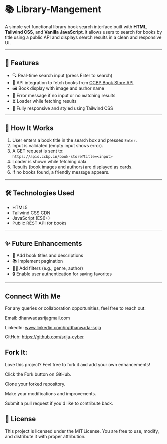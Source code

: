 # 📚 Library-Mangement

A simple yet functional library book search interface built with **HTML**, **Tailwind CSS**, and **Vanilla JavaScript**. It allows users to search for books by title using a public API and displays search results in a clean and responsive UI.

---

## 🚀 Features

- 🔍 Real-time search input (press Enter to search)
- 📡 API integration to fetch books from [CCBP Book Store API](https://apis.ccbp.in/book-store)
- 🖼️ Book display with image and author name
- 💬 Error message if no input or no matching results
- ⏳ Loader while fetching results
- 🎨 Fully responsive and styled using Tailwind CSS

---


## 🔧 How It Works

1. User enters a book title in the search box and presses `Enter`.
2. Input is validated (empty input shows error).
3. A GET request is sent to:  
   `https://apis.ccbp.in/book-store?title=<input>`
4. Loader is shown while fetching data.
5. Results (book images and authors) are displayed as cards.
6. If no books found, a friendly message appears.


---

## 🛠️ Technologies Used

- HTML5
- Tailwind CSS CDN
- JavaScript (ES6+)
- Public REST API for books

---

## ✨ Future Enhancements

- 📖 Add book titles and descriptions
- 📚 Implement pagination
- 🕵️‍♂️ Add filters (e.g., genre, author)
- 🔒 Enable user authentication for saving favorites

---

## Connect With Me

For any queries or collaboration opportunities, feel free to reach out:

Email: dhanwadasrijagmail.com

LinkedIn: www.linkedin.com/in/dhanwada-srija

GitHub: https://github.com/srija-cyber

## Fork It:

Love this project? Feel free to fork it and add your own enhancements!

Click the Fork button on GitHub.

Clone your forked repository.

Make your modifications and improvements.

Submit a pull request if you'd like to contribute back.

## 📜 License

This project is licensed under the MIT License. You are free to use, modify, and distribute it with proper attribution.

